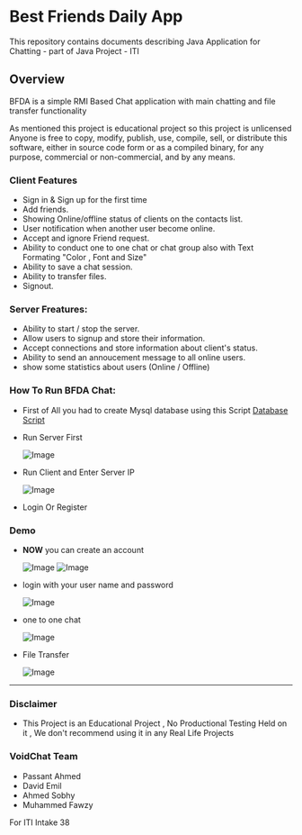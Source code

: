 # Best Friends Daily App

This repository contains documents describing Java Application for Chatting - part of Java Project - ITI

## Overview

BFDA is a simple RMI Based Chat application with main chatting and file transfer functionality

As mentioned this project is educational project so this project is unlicensed Anyone is free to copy, modify, publish, use, compile, sell, or distribute this software, either in source code form or as a compiled binary, for any purpose, commercial or non-commercial, and by any means.

### Client Features

- Sign in & Sign up for the first time
- Add friends.
- Showing Online/offline status of clients on the contacts list.
- User notification when another user become online.
- Accept and ignore Friend request.
- Ability to conduct one to one chat or chat group also with Text Formating "Color , Font and Size"
- Ability to save a chat session.
- Ability to transfer files.
- Signout.

### Server Freatures:
- Ability to start / stop  the server.
- Allow users to signup and store their information.
- Accept connections and store information about client's status.
- Ability to send an annoucement message to all online users.
- show some statistics about users (Online / Offline)

### How To Run BFDA Chat:
- First of All you had to create Mysql database using this Script [Database Script](https://www.w3.org/community/webassembly/)
- Run Server First

  ![Image](http://i68.tinypic.com/208jpqb.jpg)
- Run Client and Enter Server IP

  ![Image](http://i64.tinypic.com/nnk861.jpg)
  
- Login Or Register


### Demo
- **NOW** you can create an account

    ![Image](http://i68.tinypic.com/o54wef.jpg)
    ![Image](http://i64.tinypic.com/2usen9h.jpg)

-   login with your user name and password

    ![Image](http://i66.tinypic.com/jjqvyu.jpg)

- one to one chat

   ![Image](http://i63.tinypic.com/2euic06.jpg)

- File Transfer

    ![Image](http://i64.tinypic.com/mlkosx.jpg)
    
---------

### Disclaimer

- This Project is an Educational Project , No Productional Testing Held on it , We don't recommend using it in any Real Life Projects


### VoidChat Team 
- Passant Ahmed 
- David Emil
- Ahmed Sobhy
- Muhammed Fawzy
  
  
For ITI Intake 38
